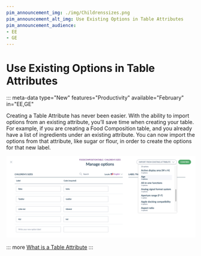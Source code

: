 ```yaml
---
pim_announcement_img: ./img/Childrenssizes.png
pim_announcement_alt_img: Use Existing Options in Table Attributes
pim_announcement_audience:
- EE
- GE
---
```


# Use Existing Options in Table Attributes
::: meta-data type="New" features="Productivity" available="February" in="EE,GE"

Creating a Table Attribute has never been easier. With the ability to import options from an existing attribute, you’ll save time when creating your table. For example, if you are creating a Food Composition table, and you already have a list of ingredients under an existing attribute. You can now import the options from that attribute, like sugar or flour, in order to create the options for that new label.

![Measurements in Table Attributes](../img/Childrenssizes.png)

::: more
[What is a Table Attribute](../articles/manage-multidimensional-data-in-a-table.html)
:::
